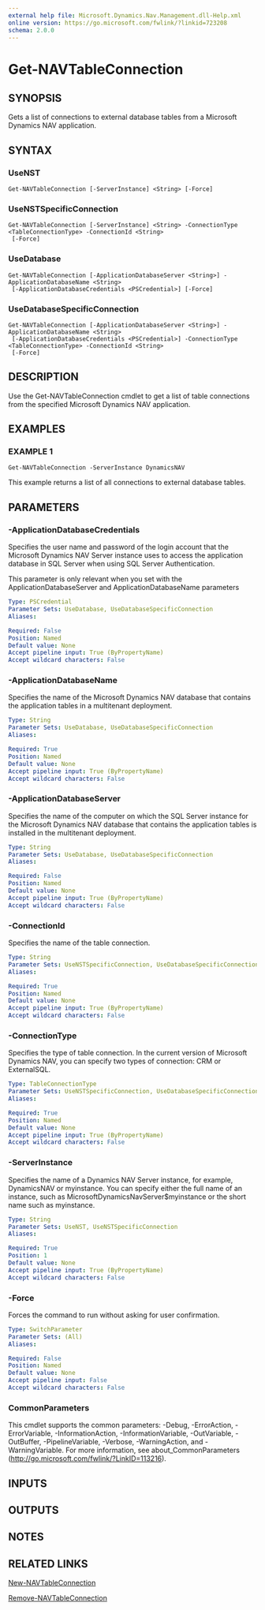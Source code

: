 ```yaml
---
external help file: Microsoft.Dynamics.Nav.Management.dll-Help.xml
online version: https://go.microsoft.com/fwlink/?linkid=723208
schema: 2.0.0
---
```


# Get-NAVTableConnection

## SYNOPSIS
Gets a list of connections to external database tables from a Microsoft Dynamics NAV application.

## SYNTAX

### UseNST
```
Get-NAVTableConnection [-ServerInstance] <String> [-Force]
```

### UseNSTSpecificConnection
```
Get-NAVTableConnection [-ServerInstance] <String> -ConnectionType <TableConnectionType> -ConnectionId <String>
 [-Force]
```

### UseDatabase
```
Get-NAVTableConnection [-ApplicationDatabaseServer <String>] -ApplicationDatabaseName <String>
 [-ApplicationDatabaseCredentials <PSCredential>] [-Force]
```

### UseDatabaseSpecificConnection
```
Get-NAVTableConnection [-ApplicationDatabaseServer <String>] -ApplicationDatabaseName <String>
 [-ApplicationDatabaseCredentials <PSCredential>] -ConnectionType <TableConnectionType> -ConnectionId <String>
 [-Force]
```

## DESCRIPTION
Use the Get-NAVTableConnection cmdlet to get a list of table connections from the specified Microsoft Dynamics NAV application.

## EXAMPLES

### EXAMPLE 1
```
Get-NAVTableConnection -ServerInstance DynamicsNAV
```

This example returns a list of all connections to external database tables.

## PARAMETERS

### -ApplicationDatabaseCredentials
Specifies the user name and password of the login account that the Microsoft Dynamics NAV Server instance uses to access the application database in SQL Server when using SQL Server Authentication.

This parameter is only relevant when you set with the ApplicationDatabaseServer and ApplicationDatabaseName parameters

```yaml
Type: PSCredential
Parameter Sets: UseDatabase, UseDatabaseSpecificConnection
Aliases:

Required: False
Position: Named
Default value: None
Accept pipeline input: True (ByPropertyName)
Accept wildcard characters: False
```

### -ApplicationDatabaseName
Specifies the name of the Microsoft Dynamics NAV database that contains the application tables in a multitenant deployment.

```yaml
Type: String
Parameter Sets: UseDatabase, UseDatabaseSpecificConnection
Aliases:

Required: True
Position: Named
Default value: None
Accept pipeline input: True (ByPropertyName)
Accept wildcard characters: False
```

### -ApplicationDatabaseServer
Specifies the name of the computer on which the SQL Server instance for the Microsoft Dynamics NAV database that contains the application tables is installed in the multitenant deployment.

```yaml
Type: String
Parameter Sets: UseDatabase, UseDatabaseSpecificConnection
Aliases:

Required: False
Position: Named
Default value: None
Accept pipeline input: True (ByPropertyName)
Accept wildcard characters: False
```

### -ConnectionId
Specifies the name of the table connection.

```yaml
Type: String
Parameter Sets: UseNSTSpecificConnection, UseDatabaseSpecificConnection
Aliases:

Required: True
Position: Named
Default value: None
Accept pipeline input: True (ByPropertyName)
Accept wildcard characters: False
```

### -ConnectionType
Specifies the type of table connection. In the current version of Microsoft Dynamics NAV, you can specify two types of connection: CRM or ExternalSQL.

```yaml
Type: TableConnectionType
Parameter Sets: UseNSTSpecificConnection, UseDatabaseSpecificConnection
Aliases:

Required: True
Position: Named
Default value: None
Accept pipeline input: True (ByPropertyName)
Accept wildcard characters: False
```

### -ServerInstance
Specifies the name of a Dynamics NAV Server instance, for example, DynamicsNAV or myinstance.
You can specify either the full name of an instance, such as MicrosoftDynamicsNavServer$myinstance or the short name such as myinstance.

```yaml
Type: String
Parameter Sets: UseNST, UseNSTSpecificConnection
Aliases:

Required: True
Position: 1
Default value: None
Accept pipeline input: True (ByPropertyName)
Accept wildcard characters: False
```

### -Force
Forces the command to run without asking for user confirmation.

```yaml
Type: SwitchParameter
Parameter Sets: (All)
Aliases:

Required: False
Position: Named
Default value: None
Accept pipeline input: False
Accept wildcard characters: False
```

### CommonParameters
This cmdlet supports the common parameters: -Debug, -ErrorAction, -ErrorVariable, -InformationAction, -InformationVariable, -OutVariable, -OutBuffer, -PipelineVariable, -Verbose, -WarningAction, and -WarningVariable. For more information, see about_CommonParameters (http://go.microsoft.com/fwlink/?LinkID=113216).

## INPUTS

## OUTPUTS

## NOTES
## RELATED LINKS

[New-NAVTableConnection](New-NAVTableConnection.md)

[Remove-NAVTableConnection](Remove-NAVTableConnection.md)
